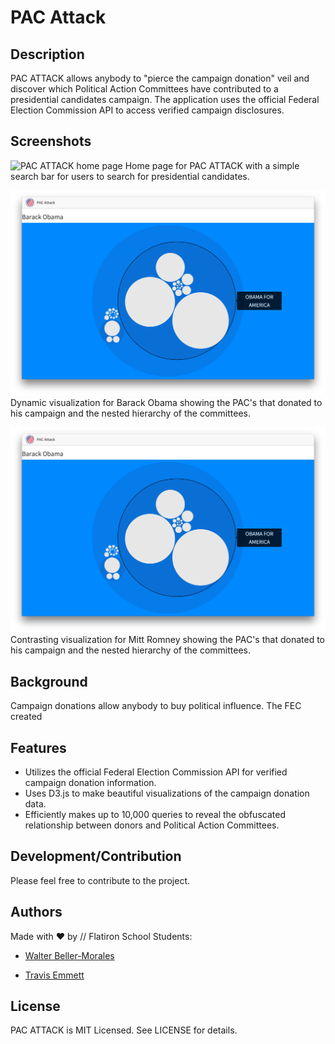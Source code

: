 # PAC Attack

## Description

PAC ATTACK allows anybody to "pierce the campaign donation" veil and discover which Political Action Committees have contributed to a presidential candidates campaign. The application uses the official Federal Election Commission API to access verified campaign disclosures. 

## Screenshots

![PAC ATTACK home page](screenshots/pac_attack_homepage.png "Home page for PAC ATTACK with a simple search bar for users to search for presidential candidates.")
Home page for PAC ATTACK with a simple search bar for users to search for presidential candidates.

![PAC ATTACK Obama page](screenshots/pac_attack_obama_visualization.png "Dynamic visualization for Barack Obama showing the PAC's that donated to his campaign and the nested hierarchy of the committees.")
Dynamic visualization for Barack Obama showing the PAC's that donated to his campaign and the nested hierarchy of the committees.

![PAC ATTACK Romney page](screenshots/pac_attack_obama_visualization.png "Contrasting visualization for Mitt Romney showing the PAC's that donated to his campaign and the nested hierarchy of the committees.")
Contrasting visualization for Mitt Romney showing the PAC's that donated to his campaign and the nested hierarchy of the committees.

## Background

Campaign donations allow anybody to buy political influence. The FEC created 


## Features

+ Utilizes the official Federal Election Commission API for verified campaign donation information.
+ Uses D3.js to make beautiful visualizations of the campaign donation data.
+ Efficiently makes up to 10,000 queries to reveal the obfuscated relationship between donors and Political Action Committees. 


## Development/Contribution

Please feel free to contribute to the project. 

## Authors

Made with &hearts; by // Flatiron School Students:

- [Walter Beller-Morales](https://github.com/walterbm)

- [Travis Emmett](https://github.com/travisje)

## License

PAC ATTACK is MIT Licensed. See LICENSE for details.